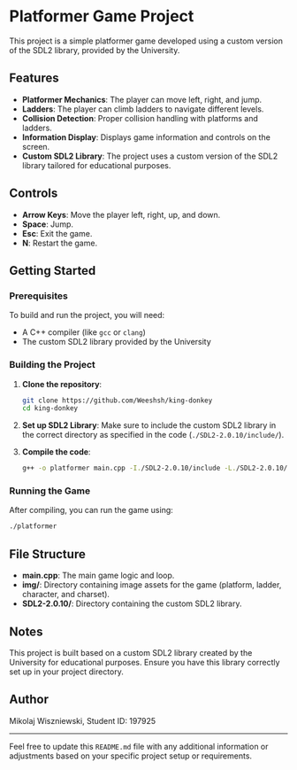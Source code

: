 # Platformer Game Project

This project is a simple platformer game developed using a custom version of the SDL2 library, provided by the University.

## Features

- **Platformer Mechanics**: The player can move left, right, and jump.
- **Ladders**: The player can climb ladders to navigate different levels.
- **Collision Detection**: Proper collision handling with platforms and ladders.
- **Information Display**: Displays game information and controls on the screen.
- **Custom SDL2 Library**: The project uses a custom version of the SDL2 library tailored for educational purposes.

## Controls

- **Arrow Keys**: Move the player left, right, up, and down.
- **Space**: Jump.
- **Esc**: Exit the game.
- **N**: Restart the game.

## Getting Started

### Prerequisites

To build and run the project, you will need:

- A C++ compiler (like `gcc` or `clang`)
- The custom SDL2 library provided by the University

### Building the Project

1. **Clone the repository**:
    ```sh
    git clone https://github.com/Weeshsh/king-donkey
    cd king-donkey
    ```

2. **Set up SDL2 Library**:
    Make sure to include the custom SDL2 library in the correct directory as specified in the code (`./SDL2-2.0.10/include/`).

3. **Compile the code**:
    ```sh
    g++ -o platformer main.cpp -I./SDL2-2.0.10/include -L./SDL2-2.0.10/lib -lSDL2
    ```

### Running the Game

After compiling, you can run the game using:
```sh
./platformer
```

## File Structure

- **main.cpp**: The main game logic and loop.
- **img/**: Directory containing image assets for the game (platform, ladder, character, and charset).
- **SDL2-2.0.10/**: Directory containing the custom SDL2 library.

## Notes

This project is built based on a custom SDL2 library created by the University for educational purposes. Ensure you have this library correctly set up in your project directory.

## Author

Mikolaj Wiszniewski, Student ID: 197925

---

Feel free to update this `README.md` file with any additional information or adjustments based on your specific project setup or requirements.
